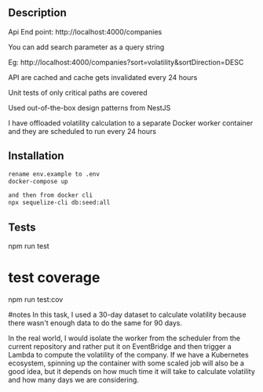 ## Description

Api End point: http://localhost:4000/companies

You can add search parameter as a query string

Eg: http://localhost:4000/companies?sort=volatility&sortDirection=DESC

API are cached and cache gets invalidated every 24 hours

Unit tests of only critical paths are covered

Used out-of-the-box design patterns from NestJS

I have offloaded volatility calculation to a separate Docker worker container and they are scheduled to run every 24 hours

## Installation

```bash
rename env.example to .env
docker-compose up

and then from docker cli
npx sequelize-cli db:seed:all
```
## Tests

 npm run test

# test coverage
 npm run test:cov
 
 #notes
 In this task, I used a 30-day dataset to calculate volatility because there wasn't enough data to do the same for 90 days.
 
 In the real world, I would isolate the worker from the scheduler from the current repository and rather put it on EventBridge and then trigger a Lambda to compute the volatility of the company. If we have a Kubernetes ecosystem, spinning up the container with some scaled job will also be a good idea, but it depends on how much time it will take to calculate volatility and how many days we are considering.
